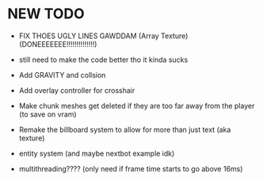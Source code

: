 # NEW TODO
 - FIX THOES UGLY LINES GAWDDAM (Array Texture) (DONEEEEEEE!!!!!!!!!!!!!!)
  - still need to make the code better tho it kinda sucks

 - Add GRAVITY and collsion

 - Add overlay controller for crosshair

 - Make chunk meshes get deleted if they are too far away from the player (to save on vram)
  
 - Remake the billboard system to allow for more than just text (aka texture)
 - entity system (and maybe nextbot example idk)
 - multithreading???? (only need if frame time starts to go above 16ms)